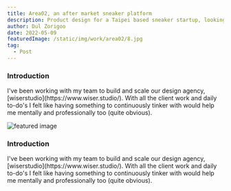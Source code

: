 ```yaml
---
title: Area02, an after market sneaker platform
description: Product design for a Taipei based sneaker startup, looking to reshape the Taiwanese sneaker landscape
author: Dul Zorigoo
date: 2022-05-09
featuredImage: /static/img/work/area02/8.jpg
tag:
  - Post
---
```


<!-- Title -->
<h3 class="text-xl font-semibold text-white mx-auto max-w-lg mb-8">
  Introduction
</h3>
<!-- Text -->
<p class="mx-auto max-w-lg">
  I've been working with my team to build and scale our design agency, [wiserstudio](https://www.wiser.studio/). With all the client work and daily to-do's I felt like having something to continuously tinker with would help me mentally and professionally too (quite obvious).
</p>

<div class="flex w-full justify-center my-16">
  <img src="/static/img/aav.jpg" alt="featured image" class="rounded-xl w-full max-w-5xl">
</div>

<!-- Title -->
<h3 class="text-xl font-semibold text-white mx-auto max-w-lg mb-8">
  Introduction
</h3>
<!-- Text -->
<p class="mx-auto max-w-lg">
  I've been working with my team to build and scale our design agency, [wiserstudio](https://www.wiser.studio/). With all the client work and daily to-do's I felt like having something to continuously tinker with would help me mentally and professionally too (quite obvious).
</p>